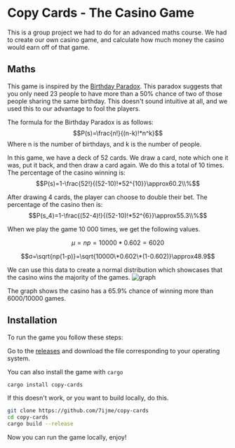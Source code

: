 # Copy Cards - The Casino Game

This is a group project we had to do for an advanced maths course. We had to create our own casino game, and calculate how much money the casino would earn off of that game.

## Maths
This game is inspired by the [Birthday Paradox](https://en.wikipedia.org/wiki/Birthday_problem). This paradox suggests that you only need 23 people to have more than a 50% chance of two of those people sharing the same birthday. This doesn't sound intuitive at all, and we used this to our advantage to fool the players.

The formula for the Birthday Paradox is as follows:
$$P(s)=\frac{n!}{(n-k)!*n^k}$$
Where n is the number of birthdays, and k is the number of people.

In this game, we have a deck of 52 cards. We draw a card, note which one it was, put it back, and then draw a card again. We do this a total of 10 times. The percentage of the casino winning is:
$$P(s)=1-\frac{52!}{(52-10)!*52^{10}}\approx60.2\\%$$

After drawing 4 cards, the player can choose to double their bet. The percentage of the casino then is:
$$P(s_4)=1-\frac{(52-4)!}{(52-10)!*52^{6}}\approx55.3\\%$$

When we play the game 10 000 times, we get the following values.

$$μ=np=10000*0.602=6020$$

$$σ=\sqrt{np(1-p)}=\sqrt{10000\*0.602\*(1-0.602)}\approx48.9$$

We can use this data to create a normal distribution which showcases that the casino wins the majority of the games.
![graph](https://github.com/7ijme/copy-cards/assets/68817281/e0fb2e32-8928-489a-8deb-a48666952229)

The graph shows the casino has a 65.9% chance of winning more than 6000/10000 games.

## Installation
To run the game you follow these steps:

Go to the [releases](https://github.com/7ijme/copy-cards/releases/latest) and download the file corresponding to your operating system.

You can also install the game with `cargo`
```sh
cargo install copy-cards
```

If this doesn't work, or you want to build locally, do this.
```sh
git clone https://github.com/7ijme/copy-cards
cd copy-cards
cargo build --release
```

Now you can run the game locally, enjoy!

